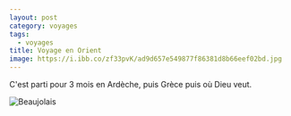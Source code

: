 ```yaml
---
layout: post
category: voyages
tags:
  - voyages
title: Voyage en Orient
image: https://i.ibb.co/zf33pvK/ad9d657e549877f86381d8b66eef02bd.jpg
---
```


C'est parti pour 3 mois en Ardèche, puis Grèce puis où Dieu veut. 

<!-- more -->
![Beaujolais](https://i.ibb.co/zf33pvK/ad9d657e549877f86381d8b66eef02bd.jpg) 

